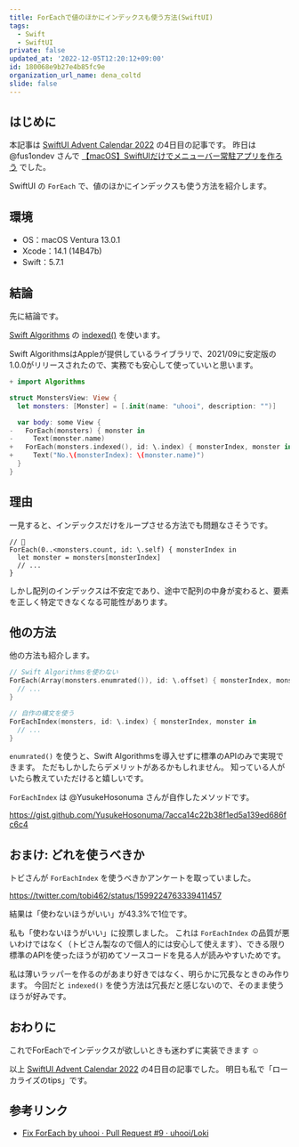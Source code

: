 ```yaml
---
title: ForEachで値のほかにインデックスも使う方法(SwiftUI)
tags:
  - Swift
  - SwiftUI
private: false
updated_at: '2022-12-05T12:20:12+09:00'
id: 180068e9b27e4b85fc9e
organization_url_name: dena_coltd
slide: false
---
```

## はじめに

本記事は [SwiftUI Advent Calendar 2022](https://qiita.com/advent-calendar/2022/swiftui) の4日目の記事です。
昨日は @fus1ondev さんで [【macOS】SwiftUIだけでメニューバー常駐アプリを作ろう](https://qiita.com/fus1ondev/items/020bb96d01ae57afed48) でした。

SwiftUI の `ForEach` で、値のほかにインデックスも使う方法を紹介します。

## 環境

- OS：macOS Ventura 13.0.1
- Xcode：14.1 (14B47b)
- Swift：5.7.1

## 結論

先に結論です。

[Swift Algorithms](https://github.com/apple/swift-algorithms) の [indexed()](https://github.com/apple/swift-algorithms/blob/195e0316d7ba71e134d0f6c677f64b4db6160c46/Guides/Indexed.md) を使います。

Swift AlgorithmsはAppleが提供しているライブラリで、2021/09に安定版の1.0.0がリリースされたので、実務でも安心して使っていいと思います。

```diff_swift:MonsterView.swift
+ import Algorithms

struct MonstersView: View {
  let monsters: [Monster] = [.init(name: "uhooi", description: "")]

  var body: some View {
-   ForEach(monsters) { monster in
-     Text(monster.name)
+   ForEach(monsters.indexed(), id: \.index) { monsterIndex, monster in
+     Text("No.\(monsterIndex): \(monster.name)")
  }
}
```

## 理由

一見すると、インデックスだけをループさせる方法でも問題なさそうです。

```diff_swift
// 🔺
ForEach(0..<monsters.count, id: \.self) { monsterIndex in
  let monster = monsters[monsterIndex]
  // ...
}
```

しかし配列のインデックスは不安定であり、途中で配列の中身が変わると、要素を正しく特定できなくなる可能性があります。

## 他の方法

他の方法も紹介します。

```swift
// Swift Algorithmsを使わない
ForEach(Array(monsters.enumrated()), id: \.offset) { monsterIndex, monster in
  // ...
}

// 自作の構文を使う
ForEachIndex(monsters, id: \.index) { monsterIndex, monster in
  // ...
}
```

`enumrated()` を使うと、Swift Algorithmsを導入せずに標準のAPIのみで実現できます。
ただもしかしたらデメリットがあるかもしれません。
知っている人がいたら教えていただけると嬉しいです。

`ForEachIndex` は @YusukeHosonuma さんが自作したメソッドです。

https://gist.github.com/YusukeHosonuma/7acca14c22b38f1ed5a139ed686fc6c4

## おまけ: どれを使うべきか

トビさんが `ForEachIndex` を使うべきかアンケートを取っていました。

https://twitter.com/tobi462/status/1599224763339411457

結果は「使わないほうがいい」が43.3%で1位です。

私も「使わないほうがいい」に投票しました。
これは `ForEachIndex` の品質が悪いわけではなく（トビさん製なので個人的には安心して使えます）、できる限り標準のAPIを使ったほうが初めてソースコードを見る人が読みやすいためです。

私は薄いラッパーを作るのがあまり好きではなく、明らかに冗長なときのみ作ります。
今回だと `indexed()` を使う方法は冗長だと感じないので、そのまま使うほうが好みです。

## おわりに

これでForEachでインデックスが欲しいときも迷わずに実装できます :relaxed:

以上 [SwiftUI Advent Calendar 2022](https://qiita.com/advent-calendar/2022/swiftui) の4日目の記事でした。
明日も私で「ローカライズのtips」です。

## 参考リンク

- [Fix ForEach by uhooi · Pull Request #9 · uhooi/Loki](https://github.com/uhooi/Loki/pull/9)
